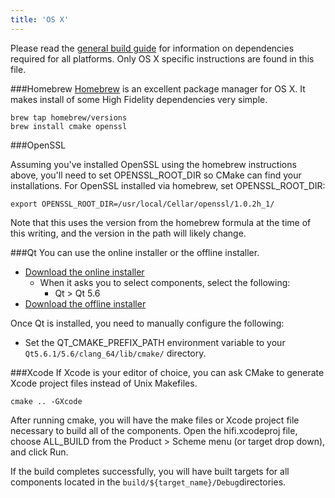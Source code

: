 ```yaml
---
title: 'OS X'
---
```


Please read the [general build guide](https://github.com/nimisha20/hifi/blob/master/BUILD.md) for information on dependencies required for all platforms. Only OS X specific instructions are found in this file.

\###Homebrew [Homebrew](https://brew.sh/) is an excellent package manager for OS X. It makes install of some High Fidelity dependencies very simple.

```
brew tap homebrew/versions
brew install cmake openssl

```

\###OpenSSL

Assuming you've installed OpenSSL using the homebrew instructions above, you'll need to set OPENSSL_ROOT_DIR so CMake can find your installations. For OpenSSL installed via homebrew, set OPENSSL_ROOT_DIR:

```
export OPENSSL_ROOT_DIR=/usr/local/Cellar/openssl/1.0.2h_1/

```

Note that this uses the version from the homebrew formula at the time of this writing, and the version in the path will likely change.

\###Qt You can use the online installer or the offline installer.

- [Download the online installer](https://www.qt.io/download-open-source/#section-2)
  - When it asks you to select components, select the following:
    - Qt > Qt 5.6
- [Download the offline installer](https://download.qt.io/official_releases/qt/5.6/5.6.1-1/qt-opensource-mac-x64-clang-5.6.1-1.dmg)

Once Qt is installed, you need to manually configure the following:

- Set the QT_CMAKE_PREFIX_PATH environment variable to your `Qt5.6.1/5.6/clang_64/lib/cmake/` directory.

\###Xcode If Xcode is your editor of choice, you can ask CMake to generate Xcode project files instead of Unix Makefiles.

```
cmake .. -GXcode

```

After running cmake, you will have the make files or Xcode project file necessary to build all of the components. Open the hifi.xcodeproj file, choose ALL_BUILD from the Product > Scheme menu (or target drop down), and click Run.

If the build completes successfully, you will have built targets for all components located in the `build/${target_name}/Debug`directories.